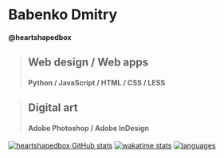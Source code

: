 # Babenko Dmitry
#### @heartshapedbox
> ## Web design / Web apps
>
> #### Python / JavaScript / HTML / CSS / LESS

> ## Digital art
> 
> #### Adobe Photoshop / Adobe InDesign


[![heartshapedbox GitHub stats](https://github-readme-stats.vercel.app/api?username=heartshapedbox&how_icons=true&theme=tokyonight)](https://github.com/heartshapedbox)
[![wakatime stats](https://github-readme-stats.vercel.app/api/wakatime?username=heartshapedbox&theme=tokyonight)](https://wakatime.com/plugins/status?onboarding=true)
[![languages](https://github-readme-stats.vercel.app/api/top-langs/?username=heartshapedbox&theme=tokyonight)](https://github.com/heartshapedbox)


<!---
heartshapedbox/heartshapedbox is a ✨ special ✨ repository because its `README.md` (this file) appears on your GitHub profile.
You can click the Preview link to take a look at your changes.
--->
